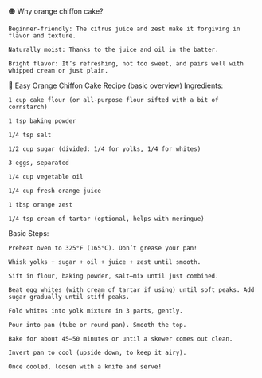 🟠 Why orange chiffon cake?

    Beginner-friendly: The citrus juice and zest make it forgiving in flavor and texture.

    Naturally moist: Thanks to the juice and oil in the batter.

    Bright flavor: It’s refreshing, not too sweet, and pairs well with whipped cream or just plain.

🍊 Easy Orange Chiffon Cake Recipe (basic overview)
Ingredients:

    1 cup cake flour (or all-purpose flour sifted with a bit of cornstarch)

    1 tsp baking powder

    1/4 tsp salt

    1/2 cup sugar (divided: 1/4 for yolks, 1/4 for whites)

    3 eggs, separated

    1/4 cup vegetable oil

    1/4 cup fresh orange juice

    1 tbsp orange zest

    1/4 tsp cream of tartar (optional, helps with meringue)

Basic Steps:

    Preheat oven to 325°F (165°C). Don’t grease your pan!

    Whisk yolks + sugar + oil + juice + zest until smooth.

    Sift in flour, baking powder, salt—mix until just combined.

    Beat egg whites (with cream of tartar if using) until soft peaks. Add sugar gradually until stiff peaks.

    Fold whites into yolk mixture in 3 parts, gently.

    Pour into pan (tube or round pan). Smooth the top.

    Bake for about 45–50 minutes or until a skewer comes out clean.

    Invert pan to cool (upside down, to keep it airy).

    Once cooled, loosen with a knife and serve!
